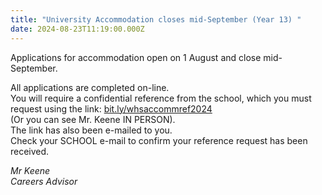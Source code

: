 ```yaml
---
title: "University Accommodation closes mid-September (Year 13) "
date: 2024-08-23T11:19:00.000Z
---
```

Applications for accommodation open on 1 August and close mid-September.  

All applications are completed on-line.  
You will require a confidential reference from the school, which you must request using the link:
[bit.ly/whsaccommref2024](https://docs.google.com/forms/d/e/1FAIpQLSdRbpZtc4eh0NOpYv_v820jRb7ElR3n1LwfmhTshCHpnrTQ2g/viewform)  
(Or you can see Mr. Keene IN PERSON).  
The link has also been e-mailed to you.  
Check your SCHOOL e-mail to confirm your reference request has been received.

*Mr Keene  
Careers Advisor*
